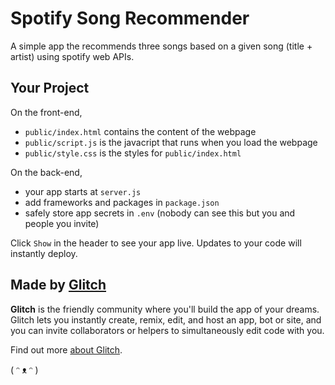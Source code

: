 # Spotify Song Recommender

A simple app the recommends three songs based on a given song (title + artist) using spotify web APIs.


## Your Project

On the front-end,

- `public/index.html` contains the content of the webpage
- `public/script.js` is the javacript that runs when you load the webpage
- `public/style.css` is the styles for `public/index.html`

On the back-end,

- your app starts at `server.js`
- add frameworks and packages in `package.json`
- safely store app secrets in `.env` (nobody can see this but you and people you invite)

Click `Show` in the header to see your app live. Updates to your code will instantly deploy.


## Made by [Glitch](https://glitch.com/)

**Glitch** is the friendly community where you'll build the app of your dreams. Glitch lets you instantly create, remix, edit, and host an app, bot or site, and you can invite collaborators or helpers to simultaneously edit code with you.

Find out more [about Glitch](https://glitch.com/about).

( ᵔ ᴥ ᵔ )
